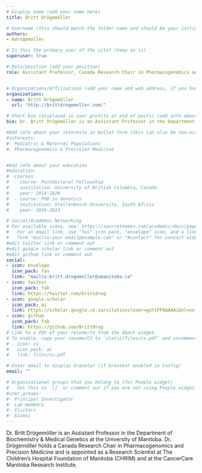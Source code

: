 ```yaml
---
# Display name (add your name here)
title: Britt Drögemöller

# Username (this should match the folder name and should be your initial and surname)
authors:
- bdrogemoller

# Is this the primary user of the site? (keep as is)
superuser: true

# Role/position (add your position)
role: Assistant Professor, Canada Research Chair in Pharmacogenomics and Precision Medicine


# Organizations/Affiliations (add your name and web address, if you have one)
organizations:
- name: Britt Drögemöller
  url: "http://brittdrogemoller.com/"

# Short bio (displayed in user profile at end of posts) (add info about yourself)
bio: Dr. Britt Drögemöller is an Assistant Professor in the Department of Biochemistry & Medical Genetics at the University of Manitoba and a Research Scientist at The Children’s Hospital Research Institute of Manitoba. 

#Add info about your interests in bullet form (this can also be non-academic) 
#interests:
#- Pediatric & Maternal Populations
#- Pharmacogenomics & Precision Medicine


#Add info about your education 
#education:
#  courses:
#  - course: Postdoctoral Fellowship
#    institution: University of British Columbia, Canada
#    year: 2014-2020
#  - course: PhD in Genetics
#    institution: Stellenbosch University, South Africa
#    year: 2010-2013

# Social/Academic Networking
# For available icons, see: https://sourcethemes.com/academic/docs/page-builder/#icons
#   For an email link, use "fas" icon pack, "envelope" icon, and a link in the
#   form "mailto:your-email@example.com" or "#contact" for contact widget.
#edit twitter link or comment out
#edit google scholar link or comment out
#edit github link or comment out
social:
- icon: envelope
  icon_pack: fas
  link: "mailto:britt.drogemoller@umanitoba.ca"
- icon: twitter
  icon_pack: fab
  link: https://twitter.com/brittdrog
- icon: google-scholar
  icon_pack: ai
  link: https://scholar.google.co.za/citations?user=goYiFFQAAAAJ&hl=en
- icon: github
  icon_pack: fab
  link: https://github.com/Brittdrog
# Link to a PDF of your resume/CV from the About widget.
# To enable, copy your resume/CV to `static/files/cv.pdf` and uncomment the lines below.
# - icon: cv
#   icon_pack: ai
#   link: files/cv.pdf

# Enter email to display Gravatar (if Gravatar enabled in Config)
email: ""

# Organizational groups that you belong to (for People widget)
#   Set this to `[]` or comment out if you are not using People widget.
#user_groups:
#- Principal Investigator
#- Lab members
#- Visitors
#- Alumni
---
```


Dr. Britt Drögemöller is an Assistant Professor in the Department of Biochemistry & Medical Genetics at the University of Manitoba. Dr. Drögemöller holds a Canada Research Chair in Pharmacogenomics and Precision Medicine and is appointed as a Research Scientist at The Children’s Hospital Foundation of Manitoba (CHRIM) and at the CancerCare Manitoba Research Institute. 
